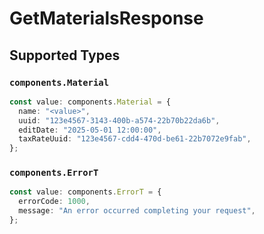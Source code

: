 # GetMaterialsResponse


## Supported Types

### `components.Material`

```typescript
const value: components.Material = {
  name: "<value>",
  uuid: "123e4567-3143-400b-a574-22b70b22da6b",
  editDate: "2025-05-01 12:00:00",
  taxRateUuid: "123e4567-cdd4-470d-be61-22b7072e9fab",
};
```

### `components.ErrorT`

```typescript
const value: components.ErrorT = {
  errorCode: 1000,
  message: "An error occurred completing your request",
};
```

